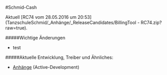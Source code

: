 #Schmid-Cash

Aktuell [RC74 vom 28.05.2016 um 20:53](TanzschuleSchmid/_Anhänge/_ReleaseCandidates/BillingTool - RC74.zip?raw=true).

#####Wichtige Änderungen
* test
[](CHANGELOGEND)

#####Aktuelle Entwicklung, Treiber und Ähnliches:
* [Anhänge](https://github.com/cssack/ProjectSchmid/tree/Active-Development/TanzschuleSchmid/_Anh%C3%A4nge) (Active-Development)
